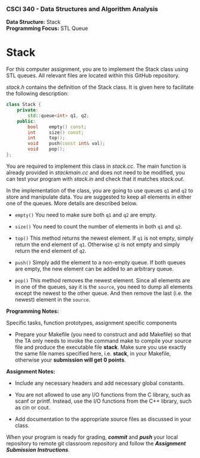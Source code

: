 ### CSCI 340 - Data Structures and Algorithm Analysis

**Data Structure:** Stack <BR>
**Programming Focus:** STL Queue

# Stack

For this computer assignment, you are to implement the Stack class using STL queues. All relevant files are located within this GitHub repository. 

*stack.h* contains the definition of the Stack class. It is given here to facilitate the following description:

```c++
class Stack {
    private:
        std::queue<int> q1, q2;
    public:
        bool 	empty() const;
        int 	size() const;
        int 	top();
        void 	push(const int& val);
        void 	pop();
};
```
You are required to implement this class in *stack.cc*. The main function is already provided in *stackmain.cc* and does not need to be modified, you can test your program with *stack.in* and check that it matches *stack.out*.

In the implementation of the class, you are going to use queues `q1` and `q2` to store and manipulate data. You are suggested to keep all elements in either one of the queues. More details are described below.

* `empty()` You need to make sure both `q1` and `q2` are empty.

* `size()` You need to count the number of elements in both `q1` and `q2`.

* `top()` This method returns the newest element. If `q1` is not empty, simply return the end element of `q1`. Otherwise `q2` is not empty and simply return the end element of `q2`. 

* `push()` Simply add the element to a non-empty queue. If both queues are empty, the new element can be added to an arbitrary queue.

* `pop()` This method removes the newest element. Since all elements are in one of the queues, say it is the `source`, you need to dump all elements except the newest to the other queue. And then remove the last (i.e. the newest) element in the `source`.
  
**Programming Notes:**

Specific tasks, function prototypes, assignment specific components
  
- Prepare your Makefile (you need to construct and add Makefile) so that the TA only needs to invoke the command make to compile your source file and produce the executable file **stack**. Make sure you use exactly the same file names specified here, i.e. **stack**, in your Makefile, otherwise your **submission will get 0 points**.

**Assignment Notes:**

- Include any necessary headers and add necessary global constants.

- You are not allowed to use any I/O functions from the C library, such as scanf or printf. Instead, use the I/O functions from the C++ library, such as cin or cout.

- Add documentation to the appropriate source files as discussed in your class.

When your program is ready for grading, ***commit*** and ***push*** your local repository to remote git classroom repository and follow the _**Assignment Submission Instructions**_.
